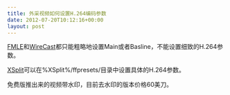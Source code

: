 ```yaml
---
title: 外采视频如何设置H.264编码参数
date: 2012-07-20T10:12:16+00:00
layout: post
---
```

[FMLE](http://help.adobe.com/en_US/FlashMediaLiveEncoder/3.1/Using/index.html "FMLE")和[WireCast](http://www.telestream.net/wirecast/overview.htm "wirecast")都只能粗略地设置Main或者Basline，不能设置细致的H.264参数。

[XSplit](http://www.xsplit.com/ "xsplit")可以在%XSplit%/ffpresets/目录中设置具体的H.264参数。

免费版推出来的视频带水印，目前去水印的版本价格60美刀。
